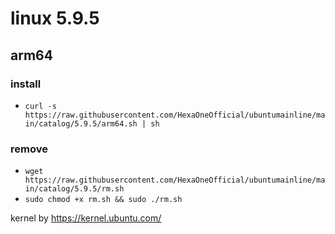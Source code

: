 # linux 5.9.5
 
## arm64

### install

- `curl -s https://raw.githubusercontent.com/HexaOneOfficial/ubuntumainline/main/catalog/5.9.5/arm64.sh | sh`
 
### remove

- `wget https://raw.githubusercontent.com/HexaOneOfficial/ubuntumainline/main/catalog/5.9.5/rm.sh` 
- `sudo chmod +x rm.sh && sudo ./rm.sh` 
 
 
 
kernel by https://kernel.ubuntu.com/
